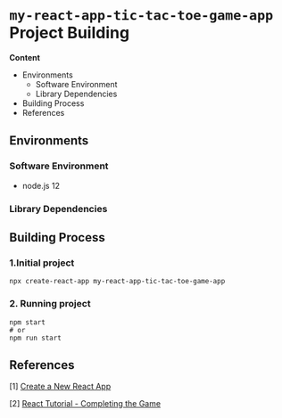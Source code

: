 # `my-react-app-tic-tac-toe-game-app` Project Building

**Content**

- Environments
  - Software Environment
  - Library Dependencies
- Building Process
- References

## Environments

### Software Environment

- node.js 12

### Library Dependencies

## Building Process

### 1.Initial project

```
npx create-react-app my-react-app-tic-tac-toe-game-app
```

### 2. Running project

```
npm start
# or
npm run start
```



## References

[1] [Create a New React App](https://reactjs.org/docs/create-a-new-react-app.html#create-react-app)

[2] [React Tutorial - Completing the Game](https://reactjs.org/tutorial/tutorial.html#completing-the-game)
